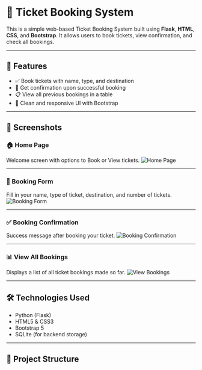 # 🎫 Ticket Booking System

This is a simple web-based Ticket Booking System built using **Flask**, **HTML**, **CSS**, and **Bootstrap**. It allows users to book tickets, view confirmation, and check all bookings.

---

## 📌 Features

- ✅ Book tickets with name, type, and destination
- 📩 Get confirmation upon successful booking
- 📋 View all previous bookings in a table
- 🧡 Clean and responsive UI with Bootstrap

---

## 🚀 Screenshots

### 🏠 Home Page
Welcome screen with options to Book or View tickets.
![Home Page](screenshots/Screenshot(34).png)

---

### 📝 Booking Form
Fill in your name, type of ticket, destination, and number of tickets.
![Booking Form](screenshots/Screenshot(36).png)

---

### ✅ Booking Confirmation
Success message after booking your ticket.
![Booking Confirmation](screenshots/Screenshot(35).png)

---

### 📊 View All Bookings
Displays a list of all ticket bookings made so far.
![View Bookings](screenshots/Screenshot(37).png)

---

## 🛠️ Technologies Used

- Python (Flask)
- HTML5 & CSS3
- Bootstrap 5
- SQLite (for backend storage)

---

## 📁 Project Structure




